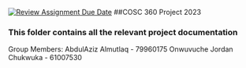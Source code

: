 [![Review Assignment Due Date](https://classroom.github.com/assets/deadline-readme-button-24ddc0f5d75046c5622901739e7c5dd533143b0c8e959d652212380cedb1ea36.svg)](https://classroom.github.com/a/enf2qyfT)
##COSC 360 Project 2023

### This folder contains all the relevant project documentation

Group Members:
AbdulAziz Almutlaq - 79960175
Onwuvuche Jordan Chukwuka - 61007530
